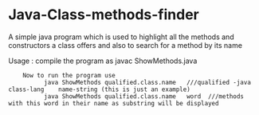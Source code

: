 # Java-Class-methods-finder
A simple java program which is used to highlight all the methods and constructors a class offers and also to search for a method by its name


Usage : compile the program as
              javac ShowMethods.java

        Now to run the program use
              java ShowMethods qualified.class.name   ///qualified -java    class-lang    name-string (this is just an example)
              java ShowMethods qualified.class.name   word  ///methods with this word in their name as substring will be displayed
